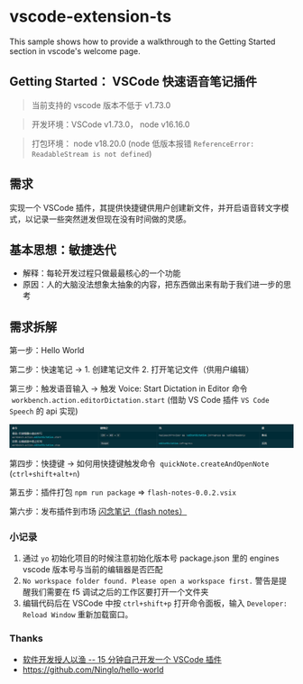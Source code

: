 # vscode-extension-ts

This sample shows how to provide a walkthrough to the Getting Started section in vscode's welcome page.

## Getting Started： VSCode 快速语音笔记插件

> 当前支持的 vscode 版本不低于 v1.73.0

> 开发环境：VSCode v1.73.0， node v16.16.0

> 打包环境： node v18.20.0 (node 低版本报错 `ReferenceError: ReadableStream is not defined`)

## 需求

[](https://github.com/Ninglo/hello-world/tree/main#%E9%9C%80%E6%B1%82)

实现一个 VSCode 插件，其提供快捷键供用户创建新文件，并开启语音转文字模式，以记录一些突然迸发但现在没有时间做的灵感。

## 基本思想：敏捷迭代

- 解释：每轮开发过程只做最最核心的一个功能
- 原因：人的大脑没法想象太抽象的内容，把东西做出来有助于我们进一步的思考

## 需求拆解

第一步：Hello World

第二步：快速笔记 -> 1. 创建笔记文件 2. 打开笔记文件（供用户编辑）

第三步：触发语音输入 -> 触发 Voice: Start Dictation in Editor 命令  `workbench.action.editorDictation.start` (借助 VS Code 插件 `VS Code Speech` 的 api 实现)

![](./media/editorDictation.png)

第四步：快捷键 -> 如何用快捷键触发命令  `quickNote.createAndOpenNote` (`ctrl+shift+alt+n`)

第五步：插件打包 `npm run package` => `flash-notes-0.0.2.vsix`

第六步：发布插件到市场 [闪念笔记（flash notes）](https://marketplace.visualstudio.com/items?itemName=yanyue404.flash-notes)

### 小记录

1. 通过 `yo` 初始化项目的时候注意初始化版本号 package.json 里的 engines vscode 版本号与当前的编辑器是否匹配
2. `No workspace folder found. Please open a workspace first.` 警告是提醒我们需要在 f5 调试之后的工作区要打开一个文件夹
3. 编辑代码后在 VSCode 中按 `ctrl+shift+p` 打开命令面板，输入 `Developer: Reload Window` 重新加载窗口。

### Thanks

- [软件开发授人以渔 -- 15 分钟自己开发一个 VSCode 插件](https://www.bilibili.com/video/BV1BJ8SeMEbp/?spm_id_from=333.999.0.0&vd_source=b080c1e3a5d9d4c1b7d7de6c5e93368e)
- https://github.com/Ninglo/hello-world
